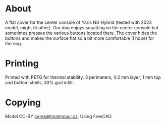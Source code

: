# About

A flat cover for the center console of Yaris NG Hybrid (tested with 2023 model, might fit other).
Our dog enjoys squatting on the center console but sometimes presses the various buttons located
there. The cover hides the buttons and makes the surface flat so a bit more comfortable
(I hope) for the dog.

# Printing

Printed with PETG for thermal stability, 3 perimeters, 0.2 mm layer, 1 mm top and bottom shells, 33% grid infill.

# Copying

Model CC-BY ceres@tmatmouci.cz.
Using FreeCAD.
